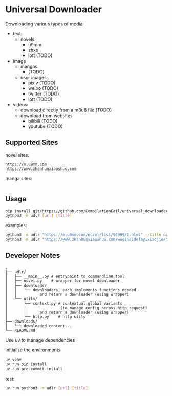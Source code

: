 # Universal Downloader

Downloading various types of media
- text:
  - novels
    - u9mm
    - zhxs
    - loft (TODO)
- image
  - mangas
    - (TODO)
  - user images:
    - pixiv (TODO)
    - weibo (TODO)
    - twitter (TODO)
    - loft (TODO)
- videos:
  - download directly from a m3u8 file (TODO)
  - download from websites
    - bilibili (TODO)
    - youtube (TODO)

## Supported Sites

novel sites:

```plain
https://m.u9mm.com
https://www.zhenhunxiaoshuo.com
```

manga sites:

```plain
```

## Usage

```bash
pip install git+https://github.com/CompilationFail/universal_downloader
python3 -m udlr [url] [title]
```

examples:
```bash
python3 -m udlr "https://m.u9mm.com/novel/list/96999/1.html" --title novel1 --no-proxy
python3 -m udlr "https://www.zhenhunxiaoshuo.com/woqinaidefayixiaojie/" --title novel2
```

## Developer Notes

```plain
.
├── udlr/
│   ├── __main__.py # entrypoint to commandline tool
│   ├── novel.py    # wrapper for novel downloader
│   ├── downloads/
│   │   └── downloaders, each implements functions needed
│   │          and return a downloader (using wrapper)
│   └── utils/
│       └── context.py # contextual global variants
│       │               (to manage config across http request)
│       │      and return a downloader (using wrapper)
│       └── http.py    # http utils
├── downloads/
│   └── downloaded content...
└── README.md
```

Use uv to manage dependencies

Initialize the environments

```bash
uv venv
uv run pip install
uv run pre-commit install
```

test:

```bash
uv run python3 -m udlr [url] [title]
```
